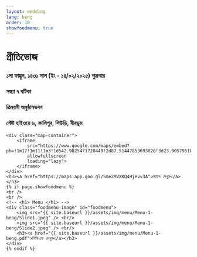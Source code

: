 ```yaml
---
layout: wedding
lang: beng
order: 30
showfoodmenu: true
---
```


<div class="beng reception">
    <h1 class="head recp"> প্রীতিভোজ </h1>
    <h3 class="head recp-time">১লা ফাল্গুন, ১৪৩১ সাল  (ইং - ১৪/০২/২০২৫) শুক্রবার</h3>
    <h3 class="head recp-loc">সন্ধ্যা ৭ ঘটিকা</h3>
    <h3 class="head recp-loc">ত্রিনয়নী অনুষ্ঠানভবন</h3>
    <h3 class="head recp-loc">স্টেট হাইওয়ে ৬, কালিপুর, সিউড়ি, বীরভূম</h3>


    <div class="map-container">
        <iframe
            src="https://www.google.com/maps/embed?pb=!1m17!1m11!1m3!1d542.9825471720449!2d87.51447853693026!3d23.90579518000148!2m2!1f0!2f0!3m2!1i1024!2i768!4f13.1!3m3!1m2!1s0x39f75846cfaab1c5%3A0x7e44407e58d00763!2sTRINAYANI%20HOTEL%20%26%20BANQUET!5e1!3m2!1sen!2sin!4v1738954702104!5m2!1sen!2sin"
            allowfullscreen
            loading="lazy">
        </iframe>
    </div>
    <h3><a href="https://maps.app.goo.gl/Sme2MVXKQ4Hjevv3A">ম্যাপে দেখুন</a></h3>
    {% if page.showfoodmenu %}
    <br />
    <br />
    <!-- <h1> Menu </h1> -->
    <div class="foodmenu-image" id="foodmenu">
        <img src="{{ site.baseurl }}/assets/img/menu/Menu-1-beng/Slide1.jpeg" /> <br/>
        <img src="{{ site.baseurl }}/assets/img/menu/Menu-1-beng/Slide2.jpeg" /> <br/>
        <h3><a href="{{ site.baseurl }}/assets/img/menu/Menu-1-beng.pdf">পিডিএফ দেখুন</a></h3>
    </div>
    {% endif %}
</div>